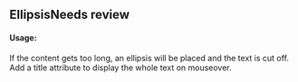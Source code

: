 <h2>Ellipsis<span class="status review">Needs review</span></h2>

#### Usage:

If the content gets too long, an ellipsis will be placed and the text is cut off. Add a title attribute to display the whole text on mouseover.
<style>
#ellipsis .sample .sc-ellipsis{
width: 100px;
    border: 1px solid #808080;
}
</style>
